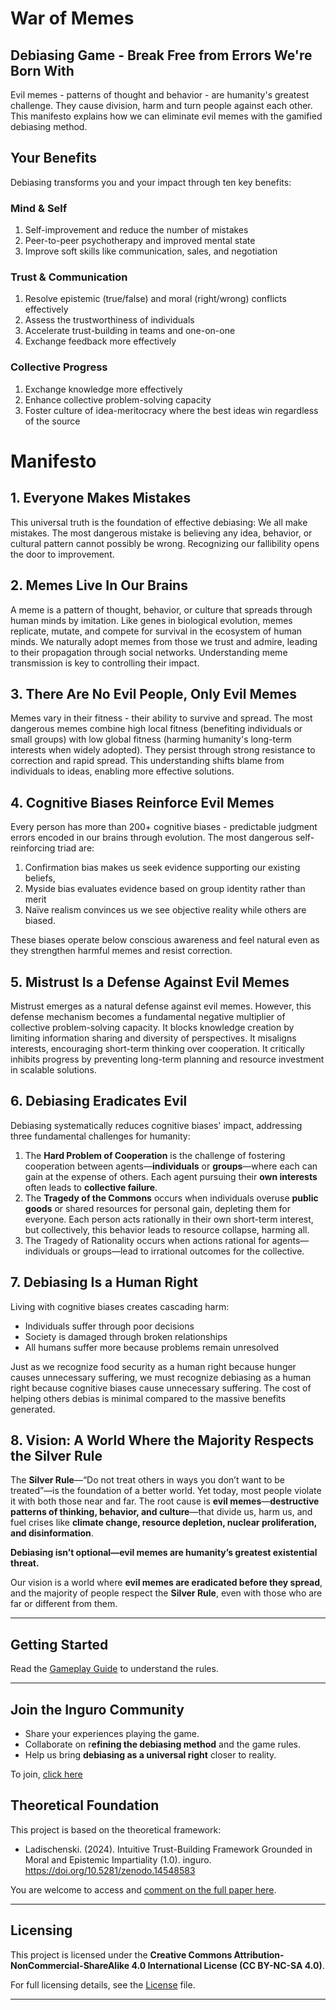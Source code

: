 # War of Memes

## Debiasing Game - Break Free from Errors We're Born With

Evil memes - patterns of thought and behavior - are humanity's greatest challenge. They cause division, harm and turn people against each other. This manifesto explains how we can eliminate evil memes with the gamified debiasing method.

## Your Benefits

Debiasing transforms you and your impact through ten key benefits:

### Mind & Self

1. Self-improvement and reduce the number of mistakes
2. Peer-to-peer psychotherapy and improved mental state
3. Improve soft skills like communication, sales, and negotiation

### Trust & Communication

1. Resolve epistemic (true/false) and moral (right/wrong) conflicts effectively
2. Assess the trustworthiness of individuals
3. Accelerate trust-building in teams and one-on-one
4. Exchange feedback more effectively

### Collective Progress

1. Exchange knowledge more effectively
2. Enhance collective problem-solving capacity
3. Foster culture of idea-meritocracy where the best ideas win regardless of the source

# Manifesto

## 1. Everyone Makes Mistakes

This universal truth is the foundation of effective debiasing: We all make mistakes. The most dangerous mistake is believing any idea, behavior, or cultural pattern cannot possibly be wrong. Recognizing our fallibility opens the door to improvement.

## 2. Memes Live In Our Brains

A meme is a pattern of thought, behavior, or culture that spreads through human minds by imitation. Like genes in biological evolution, memes replicate, mutate, and compete for survival in the ecosystem of human minds. We naturally adopt memes from those we trust and admire, leading to their propagation through social networks. Understanding meme transmission is key to controlling their impact.

## 3. There Are No Evil People, Only Evil Memes

Memes vary in their fitness - their ability to survive and spread. The most dangerous memes combine high local fitness (benefiting individuals or small groups) with low global fitness (harming humanity's long-term interests when widely adopted). They persist through strong resistance to correction and rapid spread. This understanding shifts blame from individuals to ideas, enabling more effective solutions.

## 4. Cognitive Biases Reinforce Evil Memes

Every person has more than 200+ cognitive biases - predictable judgment errors encoded in our brains through evolution. The most dangerous self-reinforcing triad are: 

1. Confirmation bias makes us seek evidence supporting our existing beliefs,
2. Myside bias evaluates evidence based on group identity rather than merit
3. Naïve realism convinces us we see objective reality while others are biased. 

These biases operate below conscious awareness and feel natural even as they strengthen harmful memes and resist correction.

## 5. Mistrust Is a Defense Against Evil Memes

Mistrust emerges as a natural defense against evil memes. However, this defense mechanism becomes a fundamental negative multiplier of collective problem-solving capacity. It blocks knowledge creation by limiting information sharing and diversity of perspectives. It misaligns interests, encouraging short-term thinking over cooperation. It critically inhibits progress by preventing long-term planning and resource investment in scalable solutions.

## 6. Debiasing Eradicates Evil

Debiasing systematically reduces cognitive biases' impact, addressing three fundamental challenges for humanity: 

1. The **Hard Problem of Cooperation** is the challenge of fostering cooperation between agents—**individuals** or **groups**—where each can gain at the expense of others. Each agent pursuing their **own interests** often leads to **collective failure**.
2. The **Tragedy of the Commons** occurs when individuals overuse **public goods** or shared resources for personal gain, depleting them for everyone. Each person acts rationally in their own short-term interest, but collectively, this behavior leads to resource collapse, harming all. 
3. The Tragedy of Rationality occurs when actions rational for agents—individuals or groups—lead to irrational outcomes for the collective. 

## 7. Debiasing Is a Human Right

Living with cognitive biases creates cascading harm:

- Individuals suffer through poor decisions
- Society is damaged through broken relationships
- All humans suffer more because problems remain unresolved

Just as we recognize food security as a human right because hunger causes unnecessary suffering, we must recognize debiasing as a human right because cognitive biases cause unnecessary suffering. The cost of helping others debias is minimal compared to the massive benefits generated.

## 8. Vision: A World Where the Majority Respects the Silver Rule

The **Silver Rule**—“Do not treat others in ways you don’t want to be treated”—is the foundation of a better world. Yet today, most people violate it with both those near and far. The root cause is **evil memes**—**destructive patterns of thinking, behavior, and culture**—that divide us, harm us, and fuel crises like **climate change, resource depletion, nuclear proliferation, and disinformation**.

**Debiasing isn’t optional—evil memes are humanity’s greatest existential threat.**

Our vision is a world where **evil memes are eradicated before they spread**, and the majority of people respect the **Silver Rule**, even with those who are far or different from them.

---

## **Getting Started**

Read the [Gameplay Guide](https://github.com/Inguro-OU/debiased-self/blob/main/GAMEPLAY.md) to understand the rules.

___

## Join the Inguro Community

- Share your experiences playing the game.
- Collaborate on r**efining the debiasing method** and the game rules.
- Help us bring **debiasing as a universal right** closer to reality.

To join, [click here](https://join.slack.com/t/ingurocommunity/shared_invite/zt-2x4w0640h-3_PIEqz1LphRzan9R5gXWw)

## **Theoretical Foundation**

This project is based on the theoretical framework:

- Ladischenski. (2024). Intuitive Trust-Building Framework Grounded in Moral and Epistemic Impartiality (1.0). inguro. https://doi.org/10.5281/zenodo.14548583

You are welcome to access and [comment on the full paper here](https://docs.google.com/document/d/1kGMJGx4Vrzi9WACDVPcFq5oxaww3oydHV54CgS6Zhmc/edit?usp=sharing).

---

## Licensing

This project is licensed under the **Creative Commons Attribution-NonCommercial-ShareAlike 4.0 International License (CC BY-NC-SA 4.0)**.

For full licensing details, see the [License](https://github.com/Inguro-OU/debiased-self/blob/main/LICENSE.md) file.

---
